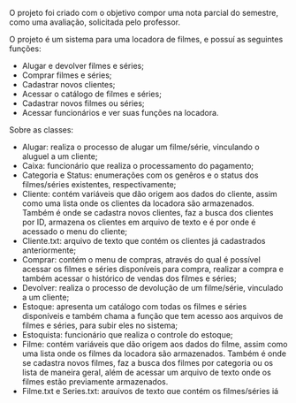 O projeto foi criado com o objetivo compor uma nota parcial do semestre, como uma avaliação, solicitada pelo professor. 

O projeto é um sistema para uma locadora de filmes, e possuí as seguintes funções:
  - Alugar e devolver filmes e séries;
  - Comprar filmes e séries;
  - Cadastrar novos clientes;
  - Acessar o catálogo de filmes e séries;
  - Cadastrar novos filmes ou séries;
  - Acessar funcionários e ver suas funções na locadora.

Sobre as classes: 
  - Alugar: realiza o processo de alugar um filme/série, vinculando o aluguel a um cliente;
  - Caixa: funcionário que realiza o processamento do pagamento;
  - Categoria e Status: enumerações com os genêros e o status dos filmes/séries existentes, respectivamente;
  - Cliente: contém variáveis que dão origem aos dados do cliente, assim como uma lista onde os clientes da locadora são armazenados. Também é onde se cadastra novos clientes, faz a busca dos clientes por ID, armazena os clientes em arquivo de texto e é por onde é acessado o menu do cliente;
  - Cliente.txt: arquivo de texto que contém os clientes já cadastrados anteriormente;
  - Comprar: contém o menu de compras, através do qual é possível acessar os filmes e séries disponíveis para compra, realizar a compra e também acessar o histórico de vendas dos filmes e séries;
  - Devolver: realiza o processo de devolução de um filme/série, vinculado a um cliente;
  - Estoque: apresenta um catálogo com todas os filmes e séries disponíveis e também chama a função que tem acesso aos arquivos de filmes e séries, para subir eles no sistema;
  - Estoquista: funcionário que realiza o controle do estoque;
  - Filme: contém variáveis que dão origem aos dados do filme, assim como uma lista onde os filmes da locadora são armazenados. Também é onde se cadastra novos filmes, faz a busca dos filmes por categoria ou os lista de maneira geral, além de acessar um arquivo de texto onde os filmes estão previamente armazenados.
  - Filme.txt e Series.txt: arquivos de texto que contém os filmes/séries já cadastrados anteriormente, respectivamente;
  - Funcionario: classe abstrata, com dados básicos de todos os funcionários e uma lista que armazena todos os funcionários. Também tem uma função de listar todos os funcionários;
  - Gerente: gerencia os demais funcionários;
  - Locadora: interface que contém as ações a serem realizadas pelos funcionários;
  - Main: menu principal que possui acesso a todas as outras funções do sistema;
  - Pessoa: classe abstrata base para as classes funcionários e clientes;
  - Repositor: repõem o estoque;
  - Series: contém variáveis que dão origem aos dados da série, assim como uma lista onde as séries da locadora são armazenados. Também é onde se cadastra novas séries, faz a busca das séries por categoria ou os lista de maneira geral, além de acessar um arquivo de texto onde as séries estão previamente armazenadas.

Para executar o projeto, basta baixar ele em seu computador e usar uma máquina virtual do Java. Pode ser executado usando o Visual Studio Code, com uma extenção para a linguagem Java, ou o IntelliJ.

O ChatGPT foi utilizado para auxiliar e guiar a equipe no acesso aos arquivos de texto que armazenam os dados do sistema.
